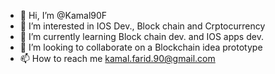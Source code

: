- 👋 Hi, I’m @Kamal90F
- 👀 I’m interested in IOS Dev., Block chain and Crptocurrency
- 🌱 I’m currently learning Block chain dev. and IOS apps dev.
- 💞️ I’m looking to collaborate on a Blockchain idea prototype
- 📫 How to reach me kamal.farid.90@gmail.com 

<!---
Kamal90F/Kamal90F is a ✨ special ✨ repository because its `README.md` (this file) appears on your GitHub profile.
You can click the Preview link to take a look at your changes.
--->

